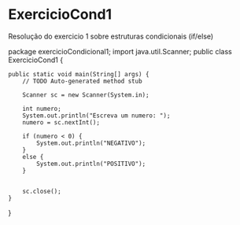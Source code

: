 # ExercicioCond1
Resolução do exercicio 1 sobre estruturas condicionais (if/else) 

package exercicioCondicional1;
import java.util.Scanner;
public class ExercicioCond1 {

	public static void main(String[] args) {
		// TODO Auto-generated method stub
		
		Scanner sc = new Scanner(System.in);
		
		int numero; 
		System.out.println("Escreva um numero: ");
		numero = sc.nextInt();
		
		if (numero < 0) {
			System.out.println("NEGATIVO");
		}
		else {
			System.out.println("POSITIVO");
		}
		
		
		sc.close();
	}

}
